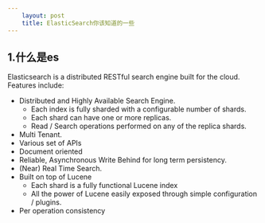 ```yaml
---
    layout: post
    title: ElasticSearch你该知道的一些
---
```


## 1.什么是es
Elasticsearch is a distributed RESTful search engine built for the cloud. Features include:

- Distributed and Highly Available Search Engine.
    * Each index is fully sharded with a configurable number of shards.
    * Each shard can have one or more replicas.
    * Read / Search operations performed on any of the replica shards.
- Multi Tenant.
- Various set of APIs
- Document oriented
- Reliable, Asynchronous Write Behind for long term persistency.
- (Near) Real Time Search.
- Built on top of Lucene
    * Each shard is a fully functional Lucene index
    * All the power of Lucene easily exposed through simple configuration / plugins.
- Per operation consistency
